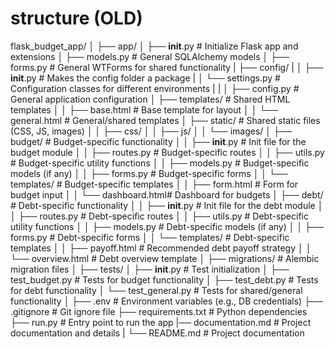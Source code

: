 # structure (OLD)

flask_budget_app/
│
├── app/
│   ├── __init__.py           # Initialize Flask app and extensions
│   ├── models.py             # General SQLAlchemy models
│   ├── forms.py              # General WTForms for shared functionality
|	├── config/
|	│   ├── __init__.py       # Makes the config folder a package
|	│   └── settings.py       # Configuration classes for different environments
|	|
│   ├── config.py             # General application configuration
│   ├── templates/            # Shared HTML templates
│   │   ├── base.html         # Base template for layout
│   │   └── general.html      # General/shared templates
│   ├── static/               # Shared static files (CSS, JS, images)
│   │   ├── css/
│   │   ├── js/
│   │   └── images/
│   ├── budget/               # Budget-specific functionality
│   │   ├── __init__.py       # Init file for the budget module
│   │   ├── routes.py         # Budget-specific routes
│   │   ├── utils.py          # Budget-specific utility functions
│   │   ├── models.py         # Budget-specific models (if any)
│   │   ├── forms.py          # Budget-specific forms
│   │   └── templates/        # Budget-specific templates
│   │       ├── form.html     # Form for budget input
│   │       └── dashboard.html# Dashboard for budgets
│   ├── debt/                 # Debt-specific functionality
│   │   ├── __init__.py       # Init file for the debt module
│   │   ├── routes.py         # Debt-specific routes
│   │   ├── utils.py          # Debt-specific utility functions
│   │   ├── models.py         # Debt-specific models (if any)
│   │   ├── forms.py          # Debt-specific forms
│   │   └── templates/        # Debt-specific templates
│   │       ├── payoff.html   # Recommended debt payoff strategy
│   │       └── overview.html # Debt overview template
│
├── migrations/               # Alembic migration files
│
├── tests/
│   ├── __init__.py           # Test initialization
│   ├── test_budget.py        # Tests for budget functionality
│   ├── test_debt.py          # Tests for debt functionality
│   └── test_general.py       # Tests for shared/general functionality
│
├── .env                      # Environment variables (e.g., DB credentials)
├── .gitignore                # Git ignore file
├── requirements.txt          # Python dependencies
├── run.py                    # Entry point to run the app
|── documentation.md          # Project documentation and details
|
└── README.md                 # Project documentation

